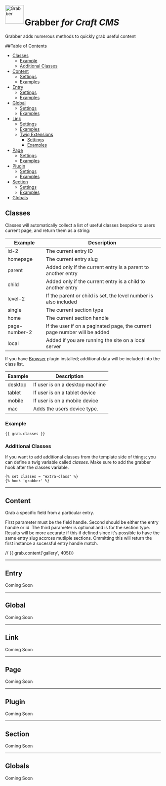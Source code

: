 <img src="http://i.imgur.com/fw4Euqk.png" alt="Grabber" align="left" height="60" />

# Grabber *for Craft CMS*
Grabber adds numerous methods to quickly grab useful content

##Table of Contents

- [Classes](#classes)
  - [Example](#example)
  - [Additional Classes](#additional-classes)
- [Content](#)
  - [Settings](#)
  - [Examples](#)
- [Entry](#)
  - [Settings](#)
  - [Examples](#)
- [Global](#)
  - [Settings](#)
  - [Examples](#)
- [Link](#)
  - [Settings](#)
  - [Examples](#)
  - [Twig Extensions](#)
    - [Settings](#)
    - [Examples](#)
- [Page](#)
  - [Settings](#)
  - [Examples](#)
- [Plugin](#)
  - [Settings](#)
  - [Examples](#)
- [Section](#)
  - [Settings](#)
  - [Examples](#)
- [Globals](#)

## Classes

Classes will automatically collect a list of useful classes bespoke to users current page, and return them as a string:

| Example        | Description
 --------------- | ---------------------
| id-2           | The current entry ID
| homepage       | The current entry slug
| parent         | Added only if the current entry is a parent to another entry
| child          | Added only if the current entry is a child to another entry
| level-2        | If the parent or child is set, the level number is also included
| single         | The current section type
| home           | The current section handle
| page-number-2  | If the user if on a paginated page, the current page number will be added
| local          | Added if you are running the site on a local server

If you have [Browser](https://github.com/marknotton/craft-plugin-browser) plugin installed; additional data will be included into the class list.

| Example   | Description
 ---------- | ---------------------
| desktop   | If user is on a desktop machine
| tablet    | If user is on a tablet device
| mobile    | If user is on a mobile device
| mac       | Adds the users device type.

### Example
```
{{ grab.classes }}
```
### Additional Classes

If you want to add additional classes from the template side of things; you can define a twig variable called *classes*. Make sure to add the grabber hook after the classes variable.

```
{% set classes = "extra-class" %}
{% hook 'grabber' %}
```

----
## Content

Grab a specific field from a particular entry.

First parameter must be the field handle. Second should be either the entry handle or id. The third parameter is optional and is for the section type. Results will be more accurate if this if defined since it's possible to have the same entry slug accross mutliple sections. Ommitting this will return the first instance a sucessful entry handle match. 

// {{ grab.content('gallery', 405)}}

----
## Entry

Coming Soon

----
## Global

Coming Soon

----
## Link

Coming Soon

----
## Page

Coming Soon

----
## Plugin

Coming Soon

----
## Section

Coming Soon

----
## Globals

Coming Soon
